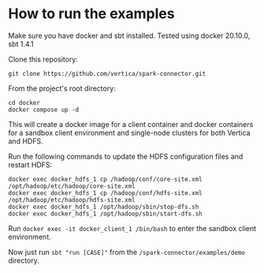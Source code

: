 # How to run the examples

Make sure you have docker and sbt installed.
Tested using docker 20.10.0, sbt 1.4.1

Clone this repository:
```
git clone https://github.com/vertica/spark-connector.git
```
From the project's root directory:
```
cd docker
docker compose up -d
```
This will create a docker image for a client container and docker containers for a sandbox client environment and single-node clusters for both Vertica and HDFS.

Run the following commands to update the HDFS configuration files and restart HDFS:
```
docker exec docker_hdfs_1 cp /hadoop/conf/core-site.xml /opt/hadoop/etc/hadoop/core-site.xml
docker exec docker_hdfs_1 cp /hadoop/conf/hdfs-site.xml /opt/hadoop/etc/hadoop/hdfs-site.xml
docker exec docker_hdfs_1 /opt/hadoop/sbin/stop-dfs.sh
docker exec docker_hdfs_1 /opt/hadoop/sbin/start-dfs.sh
```

Run `docker exec -it docker_client_1 /bin/bash` to enter the sandbox client environment.

Now just run `sbt "run [CASE]"` from the `/spark-connector/examples/demo` directory.
